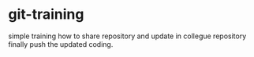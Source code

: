 # git-training
simple training how to share repository and update in collegue repository finally push the updated coding.
